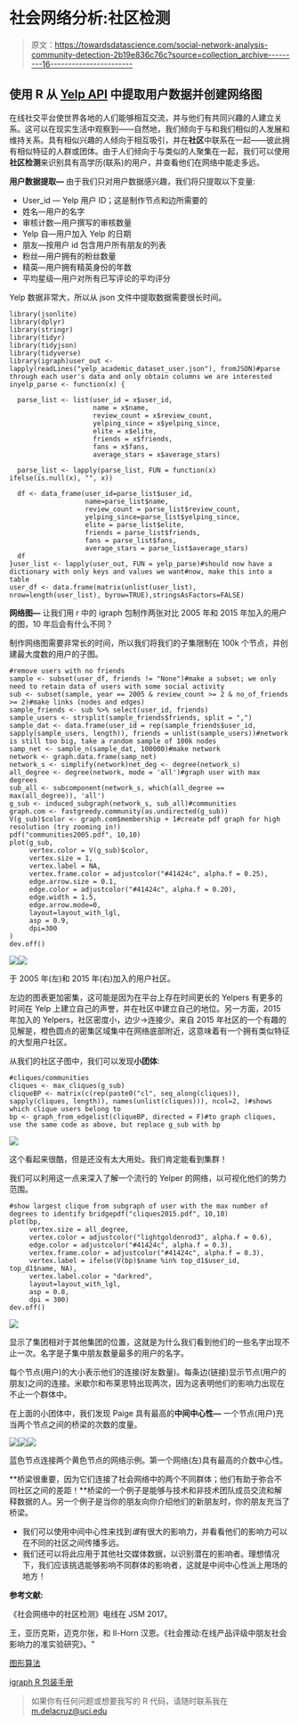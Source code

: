 # 社会网络分析:社区检测

> 原文：<https://towardsdatascience.com/social-network-analysis-community-detection-2b19e836c76c?source=collection_archive---------16----------------------->

## 使用 R 从 [Yelp API](https://www.yelp.com/dataset) 中提取用户数据并创建网络图

在线社交平台使世界各地的人们能够相互交流，并与他们有共同兴趣的人建立关系。这可以在现实生活中观察到——自然地，我们倾向于与和我们相似的人发展和维持关系。具有相似兴趣的人倾向于相互吸引，并在**社区**中联系在一起——彼此拥有相似特征的人群或团体。由于人们倾向于与类似的人聚集在一起，我们可以使用**社区检测**来识别具有高学历(联系)的用户，并查看他们在网络中能走多远。

**用户数据提取—** 由于我们只对用户数据感兴趣，我们将只提取以下变量:

*   User_id — Yelp 用户 ID；这是制作节点和边所需要的
*   姓名—用户的名字
*   审核计数—用户撰写的审核数量
*   Yelp 自—用户加入 Yelp 的日期
*   朋友—按用户 id 包含用户所有朋友的列表
*   粉丝—用户拥有的粉丝数量
*   精英—用户拥有精英身份的年数
*   平均星级—用户对所有已写评论的平均评分

Yelp 数据非常大，所以从 json 文件中提取数据需要很长时间。

```
library(jsonlite)
library(dplyr)
library(stringr)
library(tidyr)
library(tidyjson)
library(tidyverse)
library(igraph)user_out <- lapply(readLines("yelp_academic_dataset_user.json"), fromJSON)#parse through each user's data and only obtain columns we are interested inyelp_parse <- function(x) {

  parse_list <- list(user_id = x$user_id, 
                     name = x$name, 
                     review_count = x$review_count, 
                     yelping_since = x$yelping_since, 
                     elite = x$elite, 
                     friends = x$friends, 
                     fans = x$fans, 
                     average_stars = x$average_stars)

  parse_list <- lapply(parse_list, FUN = function(x) ifelse(is.null(x), "", x))

  df <- data_frame(user_id=parse_list$user_id,
                   name=parse_list$name, 
                   review_count = parse_list$review_count, 
                   yelping_since=parse_list$yelping_since, 
                   elite = parse_list$elite, 
                   friends = parse_list$friends, 
                   fans = parse_list$fans, 
                   average_stars = parse_list$average_stars)
  df
}user_list <- lapply(user_out, FUN = yelp_parse)#should now have a dictionary with only keys and values we want#now, make this into a table
user_df <- data.frame(matrix(unlist(user_list), nrow=length(user_list), byrow=TRUE),stringsAsFactors=FALSE)
```

**网络图—** 让我们用 r 中的 igraph 包制作两张对比 2005 年和 2015 年加入的用户的图，10 年后会有什么不同？

制作网络图需要非常长的时间，所以我们将我们的子集限制在 100k 个节点，并创建最大度数的用户的子图。

```
#remove users with no friends
sample <- subset(user_df, friends != "None")#make a subset; we only need to retain data of users with some social activity
sub <- subset(sample, year == 2005 & review_count >= 2 & no_of_friends >= 2)#make links (nodes and edges)
sample_friends <- sub %>% select(user_id, friends)
sample_users <- strsplit(sample_friends$friends, split = ",")
sample_dat <- data.frame(user_id = rep(sample_friends$user_id, sapply(sample_users, length)), friends = unlist(sample_users))#network is still too big, take a random sample of 100k nodes
samp_net <- sample_n(sample_dat, 100000)#make network 
network <- graph.data.frame(samp_net)
network_s <- simplify(network)net_deg <- degree(network_s)
all_degree <- degree(network, mode = 'all')#graph user with max degrees
sub_all <- subcomponent(network_s, which(all_degree == max(all_degree)), 'all')
g_sub <- induced_subgraph(network_s, sub_all)#communities
graph.com <- fastgreedy.community(as.undirected(g_sub))
V(g_sub)$color <- graph.com$membership + 1#create pdf graph for high resolution (try zooming in!)
pdf("communities2005.pdf", 10,10)
plot(g_sub, 
     vertex.color = V(g_sub)$color,
     vertex.size = 1,
     vertex.label = NA,
     vertex.frame.color = adjustcolor("#41424c", alpha.f = 0.25),
     edge.arrow.size = 0.1,
     edge.color = adjustcolor("#41424c", alpha.f = 0.20),
     edge.width = 1.5,
     edge.arrow.mode=0,
     layout=layout_with_lgl,
     asp = 0.9,
     dpi=300
) 
dev.off()
```

![](img/f2e40eafedb87f4cea53570b5b9dd0d2.png)![](img/3ace73e5e213f07da130bf97c787ffd2.png)

于 2005 年(左)和 2015 年(右)加入的用户社区。

左边的图表更加密集，这可能是因为在平台上存在时间更长的 Yelpers 有更多的时间在 Yelp 上建立自己的声誉，并在社区中建立自己的地位。另一方面，2015 年加入的 Yelpers，社区密度小，边少→连接少。来自 2015 年社区的一个有趣的见解是，橙色圆点的密集区域集中在网络底部附近，这意味着有一个拥有类似特征的大型用户社区。

从我们的社区子图中，我们可以发现**小团体**:

```
#cliques/communities
cliques <- max_cliques(g_sub)
cliqueBP <- matrix(c(rep(paste0("cl", seq_along(cliques)), sapply(cliques, length)), names(unlist(cliques))), ncol=2, )#shows which clique users belong to
bp <- graph_from_edgelist(cliqueBP, directed = F)#to graph cliques, use the same code as above, but replace g_sub with bp
```

![](img/5d564af11fb78b6874aea62a5a77dbf4.png)

这个看起来很酷，但是还没有太大用处。我们肯定能看到集群！

我们可以利用这一点来深入了解一个流行的 Yelper 的网络，以可视化他们的势力范围。

```
#show largest clique from subgraph of user with the max number of degrees to identify bridgepdf("cliques2015.pdf", 10,10)
plot(bp, 
     vertex.size = all_degree,
     vertex.color = adjustcolor("lightgoldenrod3", alpha.f = 0.6),
     edge.color = adjustcolor("#41424c", alpha.f = 0.3),
     vertex.frame.color = adjustcolor("#41424c", alpha.f = 0.3),
     vertex.label = ifelse(V(bp)$name %in% top_d1$user_id, top_d1$name, NA),
     vertex.label.color = "darkred",
     layout=layout_with_lgl,
     asp = 0.8,
     dpi = 300)
dev.off()
```

![](img/1332e720214649141631a269505aa96c.png)

显示了集团相对于其他集团的位置，这就是为什么我们看到他们的一些名字出现不止一次。名字是子集中朋友数量最多的用户的名字。

每个节点(用户)的大小表示他们的连接(好友数量)。每条边(链接)显示节点(用户的朋友)之间的连接。米歇尔和布莱恩特出现两次，因为这表明他们的影响力出现在不止一个群体中。

在上面的小团体中，我们发现 Paige 具有最高的**中间中心性—** 一个节点(用户)充当两个节点之间的桥梁的次数的度量。

![](img/10ed1f41c8407c5ea6d06a923dbcc174.png)![](img/283b1e86d68216c8502951a2cd0db7bd.png)![](img/2b80fe857d325c0b1e8068c9024241ab.png)

蓝色节点连接两个黄色节点的网络示例。第一个网络(左)具有最高的介数中心性。

**桥梁很重要，因为它们连接了社会网络中的两个不同群体；他们有助于弥合不同社区之间的差距！**桥梁的一个例子是能够与技术和非技术团队成员交流和解释数据的人。另一个例子是当你的朋友向你介绍他们的新朋友时，你的朋友充当了桥梁。

*   我们可以使用中间中心性来找到*谁*有很大的影响力，并看看他们的影响力可以在不同的社区之间传播多远。
*   我们还可以将此应用于其他社交媒体数据，以识别潜在的影响者。理想情况下，我们应该挑选能够影响不同群体的影响者，这就是中间中心性派上用场的地方！

**参考文献:**

《社会网络中的社区检测》电线在 JSM 2017。

王，亚历克斯，迈克尔张，和 Il-Horn 汉恩。《社会推动:在线产品评级中朋友社会影响力的准实验研究》。"

[图形算法](https://maelfabien.github.io/machinelearning/graph_3/#)

[igraph R 包装手册](https://igraph.org/r/doc/)

> 如果你有任何问题或想要我写的 R 代码，请随时联系我在 m.delacruz@uci.edu